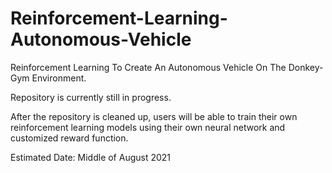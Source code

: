 # Reinforcement-Learning-Autonomous-Vehicle
Reinforcement Learning To Create An Autonomous Vehicle On The Donkey-Gym Environment.

Repository is currently still in progress. 

After the repository is cleaned up, users will be able to train their own reinforcement learning models using their own neural network and customized reward function.

Estimated Date: Middle of August 2021
